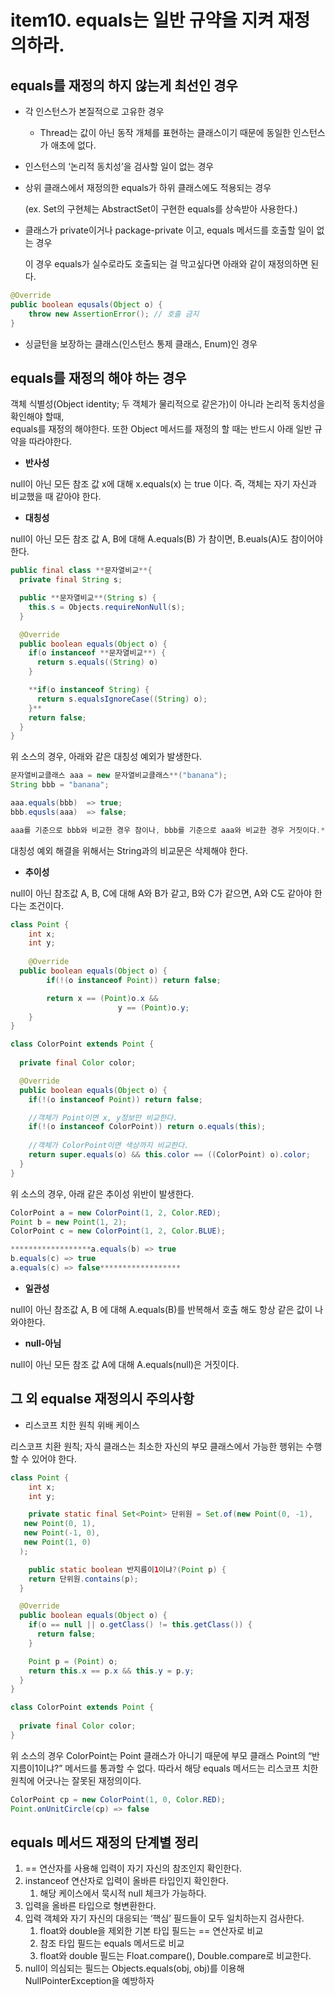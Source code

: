 # item10. equals는 일반 규약을 지켜 재정의하라.

## equals를 재정의 하지 않는게 최선인 경우

* 각 인스턴스가 본질적으로 고유한 경우
  * Thread는 값이 아닌 동작 개체를 표현하는 클래스이기 때문에 동일한 인스턴스가 애초에 없다.
* 인스턴스의 ‘논리적 동치성’을 검사할 일이 없는 경우
*   상위 클래스에서 재정의한 equals가 하위 클래스에도 적용되는 경우

    (ex. Set의 구현체는 AbstractSet이 구현한 equals를 상속받아 사용한다.)
*   클래스가 private이거나 package-private 이고, equals 메서드를 호출할 일이 없는 경우

    이 경우 equals가 실수로라도 호출되는 걸 막고싶다면 아래와 같이 재정의하면 된다.&#x20;

```java
@Override
public boolean equsals(Object o) {
    throw new AssertionError(); // 호출 금지
}
```

* 싱글턴을 보장하는 클래스(인스턴스 통제 클래스, Enum)인 경우

## equals를 재정의 해야 하는 경우

객체 식별성(Object identity; 두 객체가 물리적으로 같은가)이 아니라 논리적 동치성을 확인해야 할때, \
equals를 재정의 해야한다. 또한 Object 메서드를 재정의 할 때는 반드시 아래 일반 규약을 따라야한다.

* **반사성**

null이 아닌 모든 참조 값 x에 대해 x.equals(x) 는 true 이다. 즉, 객체는 자기 자신과 비교했을 때 같아야 한다.

* **대칭성**

null이 아닌 모든 참조 값 A, B에 대해 A.equals(B) 가 참이면, B.euals(A)도 참이어야 한다.

```java
public final class **문자열비교**{
  private final String s;

  public **문자열비교**(String s) {
    this.s = Objects.requireNonNull(s);
  }

  @Override
  public boolean equals(Object o) {
    if(o instanceof **문자열비교**) {
      return s.equals((String) o)
    }

    **if(o instanceof String) { 
      return s.equalsIgnoreCase((String) o);
    }**
    return false;
  }
}
```

위 소스의 경우, 아래와 같은 대칭성 예외가 발생한다.

```java
문자열비교클래스 aaa = new 문자열비교클래스**("banana");
String bbb = "banana";

aaa.equals(bbb)  => true;
bbb.equsls(aaa)  => false;

aaa를 기준으로 bbb와 비교한 경우 참이나, bbb를 기준으로 aaa와 비교한 경우 거짓이다.**
```

대칭성 예외 해결을 위해서는 String과의 비교문은 삭제해야 한다.

* **추이성**

null이 아닌 참조값 A, B, C에 대해 A와 B가 같고, B와 C가 같으면, A와 C도 같아야 한다는 조건이다.

```java
class Point {
	int x;
	int y;
	
	@Override
  public boolean equals(Object o) {
		if(!(o instanceof Point)) return false;

		return x == (Point)o.x && 
						y == (Point)o.y;
	}
}

class ColorPoint extends Point {
  
  private final Color color;

  @Override
  public boolean equals(Object o) {
    if(!(o instanceof Point)) return false;

    //객체가 Point이면 x, y정보만 비교한다.
    if(!(o instanceof ColorPoint)) return o.equals(this);
    
    //객체가 ColorPoint이면 색상까지 비교한다.
    return super.equals(o) && this.color == ((ColorPoint) o).color;
  }
}
```

위 소스의 경우, 아래 같은 추이성 위반이 발생한다.

```java
ColorPoint a = new ColorPoint(1, 2, Color.RED);
Point b = new Point(1, 2);
ColorPoint c = new ColorPoint(1, 2, Color.BLUE);

******************a.equals(b) => true
b.equals(c) => true
a.equals(c) => false******************
```

* **일관성**

null이 아닌 참조값 A, B 에 대해 A.equals(B)를 반복해서 호출 해도 항상 같은 값이 나와야한다.

* **null-아님**

null이 아닌 모든 참조 값 A에 대해 A.equals(null)은 거짓이다.

## 그 외 equalse 재정의시 주의사항

* 리스코프 치한 원칙 위배 케이스

리스코프 치환 원칙; 자식 클래스는 최소한 자신의 부모 클래스에서 가능한 행위는 수행할 수 있어야 한다.

```java
class Point {
	int x;
	int y;

	private static final Set<Point> 단위원 = Set.of(new Point(0, -1),
   new Point(0, 1),
   new Point(-1, 0),
   new Point(1, 0)
  );	

	public static boolean 반지름이1이냐?(Point p) {
    return 단위원.contains(p);
  }

  @Override
  public boolean equals(Object o) {
    if(o == null || o.getClass() != this.getClass()) {
      return false;
    }

    Point p = (Point) o;
    return this.x == p.x && this.y = p.y;
  }
}

class ColorPoint extends Point {
  
  private final Color color;
}
```

위 소스의 경우 ColorPoint는 Point 클래스가 아니기 때문에 부모 클래스 Point의 “반지름이1이냐?” 메서드를 통과할 수 없다. 따라서 해당 equals 메서드는 리스코프 치한 원칙에 어긋나는 잘못된 재정의이다.

```java
ColorPoint cp = new ColorPoint(1, 0, Color.RED);
Point.onUnitCircle(cp) => false
```

## equals 메서드 재정의 단계별 정리

1. \== 연산자를 사용해 입력이 자기 자신의 참조인지 확인한다.
2. instanceof 연산자로 입력이 올바른 타입인지 확인한다.
   1. 해당 케이스에서 묵시적 null 체크가 가능하다.
3. 입력을 올바른 타입으로 형변환한다.
4. 입력 객체와 자기 자신의 대응되는 ‘핵심’ 필드들이 모두 일치하는지 검사한다.
   1. float와 double을 제외한 기본 타입 필드는 == 연산자로 비교
   2. 참조 타입 필드는 equals 메서드로 비교
   3. float와 double 필드는 Float.compare(), Double.compare로 비교한다.
5. null이 의심되는 필드는 Objects.equals(obj, obj)를 이용해 NullPointerException을 예방하자
